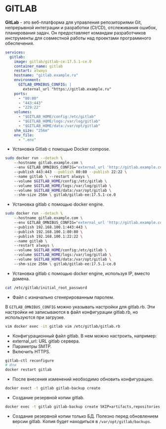 # GITLAB

**GitLab** - это веб-платформа для управления репозиториями Git, непрерывной интеграции и разработки (CI/CD), отслеживания ошибок, планирования задач. Он предоставляет командам разработчиков инструменты для совместной работы над проектами программного обеспечения.

```yml
services:
  gitlab:
    image: gitlab/gitlab-ce:17.5.1-ce.0
    container_name: gitlab
    restart: always
    hostname: "gitlab.example.ru"
    environment:
      GITLAB_OMNIBUS_CONFIG: |
        external_url "https://gitlab.example.ru"
    ports:
      - "80:80"
      - "443:443"
      - "229:22"
    volumes:
      - "$GITLAB_HOME/config:/etc/gitlab"
      - "$GITLAB_HOME/logs:/var/log/gitlab"
      - "$GITLAB_HOME/data:/var/opt/gitlab"
    shm_size: "256m"
    env_file:
      - ".env"
```
- Установка Gitlab с помощью Docker compose.

```bash
sudo docker run --detach \ 
	--hostname gitlab.example.com \ 
	--env GITLAB_OMNIBUS_CONFIG="external_url 'http://gitlab.example.com'" \ 
	--publish 443:443 --publish 80:80 --publish 22:22 \ 
	--name gitlab \ --restart always \ 
	--volume $GITLAB_HOME/config:/etc/gitlab \ 
	--volume $GITLAB_HOME/logs:/var/log/gitlab \ 
	--volume $GITLAB_HOME/data:/var/opt/gitlab \ 
	--shm-size 256m \ gitlab/gitlab-ee:17.5.1-ce.0
```
- Установка gitlab с помощью docker engine.

```bash
sudo docker run --detach \ 
	--hostname gitlab.example.com \ 
	--env GITLAB_OMNIBUS_CONFIG="external_url 'http://gitlab.example.com'" \ 
	--publish 192.168.100.1:443:443 \ 
	--publish 192.168.100.1:80:80 \ 
	--publish 192.168.100.1:22:22 \ 
	--name gitlab \ 
	--restart always \ 
	--volume $GITLAB_HOME/config:/etc/gitlab \ 
	--volume $GITLAB_HOME/logs:/var/log/gitlab \ 
	--volume $GITLAB_HOME/data:/var/opt/gitlab \ 
	--shm-size 256m \ gitlab/gitlab-ee:17.5.1-ce.0
```
- Установка gitlab с помощью docker engine, используя IP, вместо домена.

```bash
cat /etc/gitlab/initial_root_password
```
- Файл с изначально сгенерированным паролем.

В `GITLAB_OMNIBUS_CONFIG` можно указывать настройки для gitlab.rb. Эти настройки не записываются в файл конфигурации gitlab.rb, но используются при загрузке.

```bash
vim docker exec -it gitlab vim /etc/gitlab/gitlab.rb
```
- Конфигурационный файл gitlab. В нем можно настроить, например:
- external_url: URL gitlab сервера.
- Параметры SMTP.
- Включить HTTPS.

```bash
gitlab-ctl reconfigure
# Или
docker restart gitlab
```
- После внесения изменений необходимо обновить конфигурацию.

```bash
docker exect -t gitlab gitlab-backup create
```
- Создание резервной копии gitlab.

```bash
docker exec -t gitlab gitlab-backup create SKIP=artifacts,repositories,registry,uploads,builds,pages,lfs,packages,terraform_state
```
- Создание резервной копии только БД. Полезно перед обновлением версии gitlab. Копия будет находиться в `/var/opt/gitlab/backups`.

